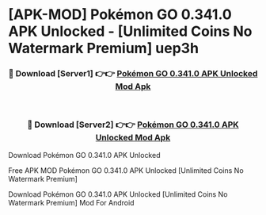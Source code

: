 # [APK-MOD] Pokémon GO 0.341.0 APK Unlocked - [Unlimited Coins No Watermark Premium] uep3h



<div align="center">
<h3>🔴 Download [Server1] 👉👉 <a href="https://momento.my/?title=Pokémon_GO_0.341.0_APK_Unlocked">Pokémon GO 0.341.0 APK Unlocked Mod Apk</a></h3><br>

<h3>🔴 Download [Server2] 👉👉 <a href="https://momento.my/?title=Pokémon_GO_0.341.0_APK_Unlocked">Pokémon GO 0.341.0 APK Unlocked Mod Apk</a></h3>
</div>



Download Pokémon GO 0.341.0 APK Unlocked 

Free APK MOD Pokémon GO 0.341.0 APK Unlocked [Unlimited Coins No Watermark Premium]

Download Pokémon GO 0.341.0 APK Unlocked [Unlimited Coins No Watermark Premium] Mod For Android
